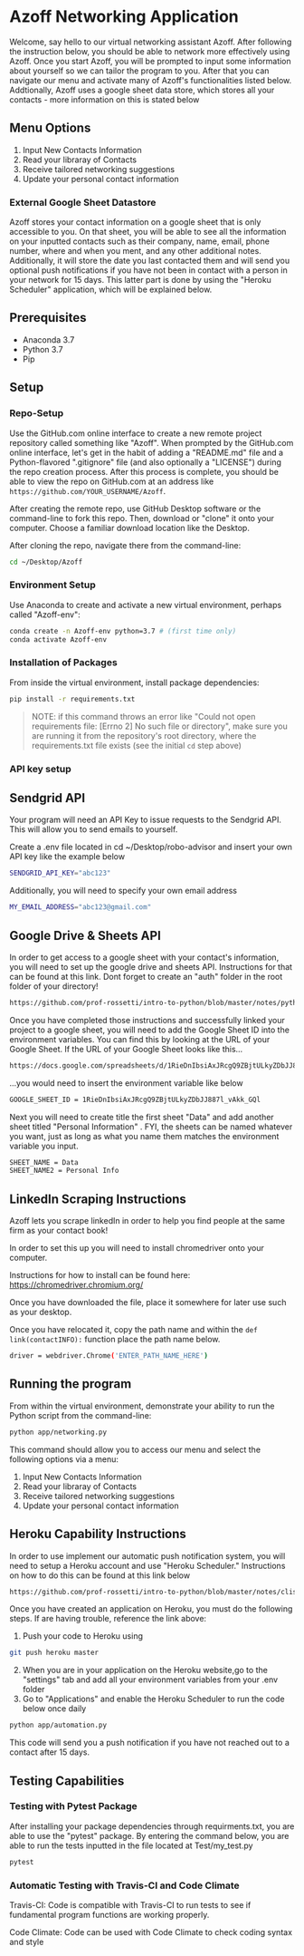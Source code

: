 # Azoff Networking Application
Welcome, say hello to our virtual networking assistant Azoff. After following the instruction below, you should be able to network more effectively using Azoff. Once you start Azoff, you will be prompted to input some information about yourself so we can tailor the program to you. After that you can navigate our menu and activate many of Azoff's functionalities listed below. Addtionally, Azoff uses a google sheet data store, which stores all your contacts - more information on this is stated below

## Menu Options

1. Input New Contacts Information
2. Read your libraray of Contacts
3. Receive tailored networking suggestions
4. Update your personal contact information

### External Google Sheet Datastore

Azoff stores your contact information on a google sheet that is only accessible to you. On that sheet, you will be able to see all the information on your inputted contacts such as their company, name, email, phone number, where and when you ment, and any other additional notes. Additionally, it will store the date you last contacted them and will send you optional push notifications if you have not been in contact with a person in your network for 15 days. This latter part is done by using the "Heroku Scheduler" application, which will be explained below. 


## Prerequisites

  + Anaconda 3.7
  + Python 3.7
  + Pip

## Setup

### Repo-Setup
Use the GitHub.com online interface to create a new remote project repository called something like "Azoff". When prompted by the GitHub.com online interface, let's get in the habit of adding a "README.md" file and a Python-flavored ".gitignore" file (and also optionally a "LICENSE") during the repo creation process. After this process is complete, you should be able to view the repo on GitHub.com at an address like `https://github.com/YOUR_USERNAME/Azoff`.

After creating the remote repo, use GitHub Desktop software or the command-line to fork this repo. Then, download or "clone" it onto your computer. Choose a familiar download location like the Desktop.

After cloning the repo, navigate there from the command-line:

```sh
cd ~/Desktop/Azoff
```
### Environment Setup
Use Anaconda to create and activate a new virtual environment, perhaps called "Azoff-env":

```sh
conda create -n Azoff-env python=3.7 # (first time only)
conda activate Azoff-env
```
### Installation of Packages
From inside the virtual environment, install package dependencies:

```sh
pip install -r requirements.txt
```

> NOTE: if this command throws an error like "Could not open requirements file: [Errno 2] No such file or directory", make sure you are running it from the repository's root directory, where the requirements.txt file exists (see the initial `cd` step above)

### API key setup

## Sendgrid API
Your program will need an API Key to issue requests to the Sendgrid API. This will allow you to send emails to yourself.

Create a .env file located in cd ~/Desktop/robo-advisor and insert your own API key like the example below

```sh
SENDGRID_API_KEY="abc123"
```
Additionally, you will need to specify your own email address
```sh
MY_EMAIL_ADDRESS="abc123@gmail.com"
```
## Google Drive & Sheets API
In order to get access to a google sheet with your contact's information, you will need to set up the google drive and sheets API. Instructions for that can be found at this link. Dont forget to create an "auth" folder in the root folder of your directory!

```sh
https://github.com/prof-rossetti/intro-to-python/blob/master/notes/python/packages/gspread.md
```

Once you have completed those instructions and successfully linked your project to a google sheet, you will need to add the Google Sheet ID into the environment variables. You can find this by looking at the URL of your Google Sheet. If the URL of your Google Sheet looks like this...
```sh
https://docs.google.com/spreadsheets/d/1RieDnIbsiAxJRcgQ9ZBjtULkyZDbJJ887l_vAkk_GQl/edit#gid=0
```

...you would need to insert the environment variable like below

```sh
GOOGLE_SHEET_ID = 1RieDnIbsiAxJRcgQ9ZBjtULkyZDbJJ887l_vAkk_GQl
```
Next you will need to create title the first sheet "Data" and add another sheet titled "Personal Information" . FYI, the sheets can be named whatever you want, just as long as what you name them matches the environment variable you input. 

```sh
SHEET_NAME = Data
SHEET_NAME2 = Personal Info
```

## LinkedIn Scraping Instructions
Azoff lets you scrape linkedIn in order to help you find people at the same firm as your contact book! 

In order to set this up you will need to install chromedriver onto your computer. 

Instructions for how to install can be found here: https://chromedriver.chromium.org/

Once you have downloaded the file, place it somewhere for later use such as your desktop. 

Once you have relocated it, copy the path name and within the `def link(contactINFO):` function place the path name below. 

```sh
driver = webdriver.Chrome('ENTER_PATH_NAME_HERE')
```

## Running the program

From within the virtual environment, demonstrate your ability to run the Python script from the command-line:

```sh
python app/networking.py
```
This command should allow you to access our menu and select the following options via a menu:

1. Input New Contacts Information
2. Read your libraray of Contacts
3. Receive tailored networking suggestions
4. Update your personal contact information


## Heroku Capability Instructions
In order to use implement our automatic push notification system, you will need to setup a Heroku account and use "Heroku Scheduler." Instructions on how to do this can be found at this link below
```sh
https://github.com/prof-rossetti/intro-to-python/blob/master/notes/clis/heroku.md
```
Once you have created an application on Heroku, you must do the following steps. If are having trouble, reference the link above:

1. Push your code to Heroku using
```sh
git push heroku master
```
2. When you are in your application on the Heroku website,go to the "settings" tab and add all your environment variables from your .env folder
2. Go to "Applications" and enable the Heroku Scheduler to run the code below once daily

```sh
python app/automation.py
```
This code will send you a push notification if you have not reached out to a contact after 15 days.


## Testing Capabilities

### Testing with Pytest Package
After installing your package dependencies through requirments.txt, you are able to use the "pytest" package. By entering the command below, you are able to run the tests inputted in the file located at Test/my_test.py

```sh
pytest
```

### Automatic Testing with Travis-CI and Code Climate

Travis-CI: Code is compatible with Travis-CI to run tests to see if fundamental program functions are working properly.

Code Climate: Code can be used with Code Climate to check coding syntax and style
